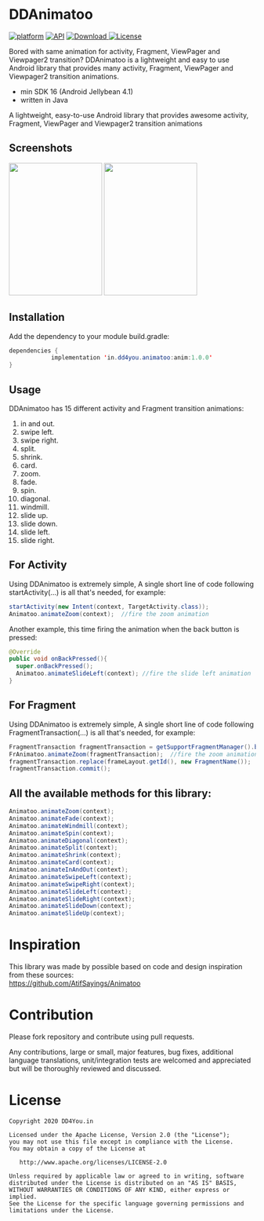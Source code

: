# DDAnimatoo

[![platform](https://img.shields.io/badge/platform-Android-yellow.svg)](https://www.android.com)
[![API](https://img.shields.io/badge/API-11%2B-brightgreen.svg?style=flat)](https://android-arsenal.com/api?level=16)
[ ![Download](https://api.bintray.com/packages/dd4you/DD4YouAppsConfig/in.dd4you.animatoo/images/download.svg) ](https://bintray.com/dd4you/DD4YouAppsConfig/in.dd4you.animatoo/_latestVersion)
[![License](https://img.shields.io/badge/license-Apache%202-4EB1BA.svg?style=flat-square)](https://www.apache.org/licenses/LICENSE-2.0.html)


Bored with same animation for activity, Fragment, ViewPager and Viewpager2 transition? DDAnimatoo is a lightweight and easy to use Android library that provides many activity, Fragment, ViewPager and Viewpager2 transition animations.
* min SDK 16 (Android Jellybean 4.1)
* written in Java

A lightweight, easy-to-use Android library that provides awesome activity, Fragment, ViewPager and Viewpager2 transition animations


## Screenshots
<img src="https://github.com/mohammadatif/Animatoo/blob/master/Screen%20Shots/Card.gif" width="190" height="270" />
<img src="https://github.com/mohammadatif/Animatoo/blob/master/Screen%20Shots/Diagonal.gif" width="190" height="270" />

## Installation

Add the dependency to your module build.gradle:
```java
dependencies {
	        implementation 'in.dd4you.animatoo:anim:1.0.0'
}
```
## Usage
DDAnimatoo has 15 different activity and Fragment transition animations:

01. in and out.
02. swipe left.
03. swipe right.
04. split.
05. shrink.
06. card.
07. zoom.
08. fade.
09. spin.
10. diagonal.
11. windmill.
12. slide up.
13. slide down.
14. slide left.
15. slide right.

## For Activity
Using DDAnimatoo is extremely simple, A single short line of code following startActivity(...) is all that's needed, for example:
```java
startActivity(new Intent(context, TargetActivity.class));
Animatoo.animateZoom(context);  //fire the zoom animation
```
Another example, this time firing the animation when the back button is pressed:
```java
@Override
public void onBackPressed(){
  super.onBackPressed();
  Animatoo.animateSlideLeft(context); //fire the slide left animation
}
```
## For Fragment
Using DDAnimatoo is extremely simple, A single short line of code following FragmentTransaction(...) is all that's needed, for example:
```java
FragmentTransaction fragmentTransaction = getSupportFragmentManager().beginTransaction();
FrAnimatoo.animateZoom(fragmentTransaction);  //fire the zoom animation
fragmentTransaction.replace(frameLayout.getId(), new FragmentName());
fragmentTransaction.commit();
```


## All the available methods for this library:
```java
Animatoo.animateZoom(context);
Animatoo.animateFade(context);
Animatoo.animateWindmill(context);
Animatoo.animateSpin(context);
Animatoo.animateDiagonal(context);
Animatoo.animateSplit(context);
Animatoo.animateShrink(context);
Animatoo.animateCard(context);
Animatoo.animateInAndOut(context);
Animatoo.animateSwipeLeft(context);
Animatoo.animateSwipeRight(context);
Animatoo.animateSlideLeft(context);
Animatoo.animateSlideRight(context);
Animatoo.animateSlideDown(context);
Animatoo.animateSlideUp(context);
```

# Inspiration

This library was made by possible based on code and design inspiration from these sources:  
https://github.com/AtifSayings/Animatoo


# Contribution


Please fork repository and contribute using pull requests.

Any contributions, large or small, major features, bug fixes, additional language translations, unit/integration tests are welcomed and appreciated but will be thoroughly reviewed and discussed.



# License

    Copyright 2020 DD4You.in

    Licensed under the Apache License, Version 2.0 (the "License");
    you may not use this file except in compliance with the License.
    You may obtain a copy of the License at

       http://www.apache.org/licenses/LICENSE-2.0

    Unless required by applicable law or agreed to in writing, software
    distributed under the License is distributed on an "AS IS" BASIS,
    WITHOUT WARRANTIES OR CONDITIONS OF ANY KIND, either express or implied.
    See the License for the specific language governing permissions and
    limitations under the License.

